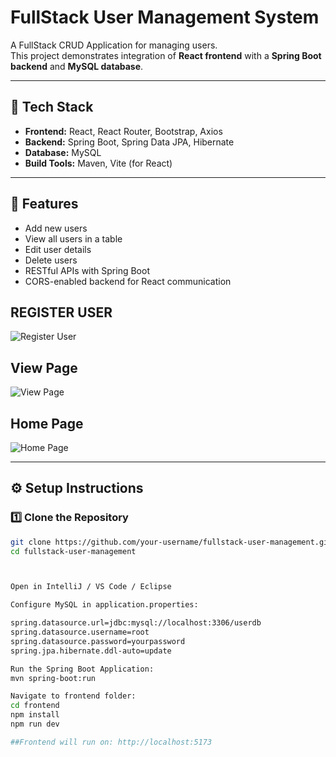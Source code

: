 # FullStack User Management System

A FullStack CRUD Application for managing users.  
This project demonstrates integration of **React frontend** with a **Spring Boot backend** and **MySQL database**.

---

## 🚀 Tech Stack
- **Frontend:** React, React Router, Bootstrap, Axios
- **Backend:** Spring Boot, Spring Data JPA, Hibernate
- **Database:** MySQL
- **Build Tools:** Maven, Vite (for React)

---

## 📌 Features
- Add new users
- View all users in a table
- Edit user details
- Delete users
- RESTful APIs with Spring Boot
- CORS-enabled backend for React communication



## REGISTER USER

![Register User](images/Screenshot%202025-09-01%20at%206.49.05%20PM.png)

## View Page

![View Page](images/Screenshot%202025-09-01%20at%206.57.55%20PM.png)

## Home Page

![Home Page](images/Screenshot%202025-09-01%20at%206.56.35%20PM.png)

---

## ⚙️ Setup Instructions

### 1️⃣ Clone the Repository
```bash
git clone https://github.com/your-username/fullstack-user-management.git
cd fullstack-user-management



Open in IntelliJ / VS Code / Eclipse

Configure MySQL in application.properties:

spring.datasource.url=jdbc:mysql://localhost:3306/userdb
spring.datasource.username=root
spring.datasource.password=yourpassword
spring.jpa.hibernate.ddl-auto=update

Run the Spring Boot Application:
mvn spring-boot:run

Navigate to frontend folder:
cd frontend
npm install
npm run dev

##Frontend will run on: http://localhost:5173









